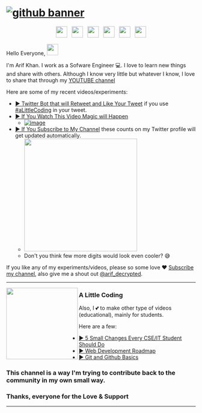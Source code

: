 # [![github banner](https://user-images.githubusercontent.com/30652896/130600445-ad3426e7-f905-4280-b351-58df7394b5b1.png)](https://youtube.com/alittlecoding)

<p align='center'>
<a href="https://twitter.com/arif_decrypted"><img height="30" src="https://user-images.githubusercontent.com/30652896/130601374-b3ab8437-3ac5-4890-84e5-045aef467ba9.png"></a>&nbsp;&nbsp;
<a href="https://instagram.com/arif_decrypted"><img height="30" src="https://user-images.githubusercontent.com/30652896/130601645-0071f850-6180-4a39-bfe9-253f021cd0a2.png"></a>&nbsp;&nbsp;
<a href="https://hashnode.com/@alittlecoding"><img height="30" src="https://user-images.githubusercontent.com/30652896/150673103-6819e67b-e909-4302-b919-717b7dd103f3.png"></a>&nbsp;&nbsp;
<a href="https://www.linkedin.com/in/arif-khan-7410/"><img height="30" src="https://user-images.githubusercontent.com/30652896/130602207-57f7ed7c-2773-46d9-8bf0-65a029580a67.png"></a>&nbsp;&nbsp;
<a href="https://youtube.com/alittlecoding"><img height="30" src="https://user-images.githubusercontent.com/30652896/130603015-34d345c3-a4db-44ad-be97-12fd30b38e5e.png"></a>&nbsp;&nbsp;
<a href="https://facebook.com/alittlecoding"><img height="30" src="https://user-images.githubusercontent.com/30652896/130605458-856387af-e682-4aca-b576-03ff0e221a6d.png"></a>
</p>

Hello Everyone, <img src="https://raw.githubusercontent.com/MartinHeinz/MartinHeinz/master/wave.gif" width="30px" height="30px"/>


I'm Arif Khan. I work as a Sofware Engineer 💻.  I love to learn new things and share with others. Although I know very little but whatever I know, I love to share that through my [YOUTUBE channel](https://youtube.com/alittlecoding)

Here are some of my recent videos/experiments:

- [▶️ Twitter Bot that will Retweet and Like Your Tweet](https://youtu.be/AsO2ld8J-9o) if you use [#aLittleCoding](https://twitter.com/intent/tweet?text=Hi%2C%0A%0A%40arif_decrypted%0A%23aLittleCoding) <!--- or [@arif_decrypted](https://twitter.com/intent/tweet?text=Hi%2C%0A%0A%40arif_decrypted%0A%23aLittleCoding) --> in your tweet. 
- [▶️ If You Watch This Video Magic will Happen](https://youtu.be/7frtQFIytY4)
  - [![image](https://user-images.githubusercontent.com/30652896/130608827-35ff9a1f-60c8-4de3-8cff-822bd21d2b2d.png)](https://youtu.be/7frtQFIytY4)
- [▶️ If You Subscribe to My Channel](https://youtu.be/4PExr-7kWL8) these counts on my Twitter profile will get updated automatically.
  - <a href="https://youtu.be/4PExr-7kWL8"><img height="300" src="https://user-images.githubusercontent.com/30652896/130607784-084a7adb-6bb0-4a81-b62e-cac9a1398744.png"></a>
  - Don't you think few more digits would look even cooler? 😅


If you like any of my experiments/videos, please so some love ♥ [Subscribe my channel](https://www.youtube.com/alittlecoding), 
also give me a shout out [@arif_decrypted](https://twitter.com/intent/tweet?text=Hi%2C%0A%0A%40arif_decrypted%0A%23aLittleCoding).

  ---

 <p>
  <img height="190" align='left' src="https://user-images.githubusercontent.com/30652896/130610488-da62d74f-d72f-45b3-b3be-c31e6fe16390.png">
</p>
 
### A Little Coding

Also, I 💕 to make other type of videos (educational), mainly for students. 

Here are a few:
- [▶️ 5 Small Changes Every CSE/IT Student Should Do](https://youtu.be/mFNJoBGgHkA)
- [▶️ Web Development Roadmap](https://youtu.be/pVWmQuDfv-E)
- [▶️ Git and Github Basics](https://youtu.be/XLi0E3NO-1g)

### This channel is a way I'm trying to contribute back to the community in my own small way. 
### Thanks, everyone for the Love & Support

 ---

